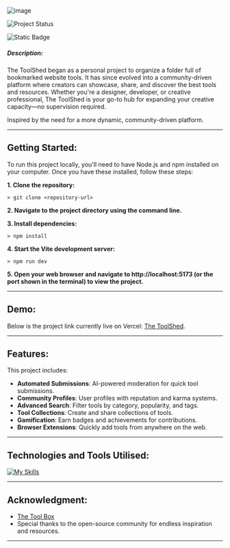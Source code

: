 ![image](https://github.com/user-attachments/assets/10d4a619-3268-4f05-b747-bbe79b043ff8)


![Project Status](https://img.shields.io/badge/status-in_progress-Orange)

![Static Badge](https://img.shields.io/badge/made_with-React_+_Vite-blue)

##### **Description**:
The ToolShed began as a personal project to organize a folder full of bookmarked website tools. It has since evolved into a community-driven platform where creators can showcase, share, and discover the best tools and resources. Whether you're a designer, developer, or creative professional, The ToolShed is your go-to hub for expanding your creative capacity—no supervision required.

Inspired by the need for a more dynamic, community-driven platform.

-----

## Getting Started:

To run this project locally, you'll need to have Node.js and npm installed on your computer. Once you have these installed, follow these steps:

**1. Clone the repository:**

```
> git clone <repository-url>
```

**2. Navigate to the project directory using the command line.**

**3. Install dependencies:**

```
> npm install
```

**4. Start the Vite development server:**

```
> npm run dev
```

**5. Open your web browser and navigate to http://localhost:5173 (or the port shown in the terminal) to view the project.**

----
## Demo:
Below is the project link currently live on Vercel:
[The ToolShed](https://toolshed.vercel.app/).

----
## Features:
This project includes:
- **Automated Submissions**: AI-powered moderation for quick tool submissions.
- **Community Profiles**: User profiles with reputation and karma systems.
- **Advanced Search**: Filter tools by category, popularity, and tags.
- **Tool Collections**: Create and share collections of tools.
- **Gamification**: Earn badges and achievements for contributions.
- **Browser Extensions**: Quickly add tools from anywhere on the web.

----
## Technologies and Tools Utilised:

[![My Skills](https://skillicons.dev/icons?i=react,js,html,tailwind,css,vite,firebase,nodejs,express,vercel,vscode&perline=3)](https://skillicons.dev)

---

## Acknowledgment:
- [The Tool Box](https://thetoolbox.art/)
- Special thanks to the open-source community for endless inspiration and resources.

---
